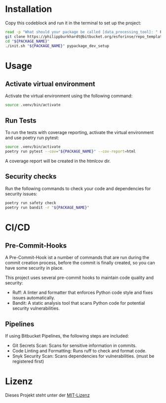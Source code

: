 # Installation

Copy this codeblock and run it in the terminal to set up the project:

```bash
read -p "What should your package be called [data_processing_tool]: " PACKAGE_NAME
git clone https://philippburkhardt@bitbucket.org/esforinse/repo_template.git "${PACKAGE_NAME}"
cd "${PACKAGE_NAME}"
./init.sh "${PACKAGE_NAME}" pypackage_dev_setup
```

# Usage

## Activate virtual environment

Activate the virtual environment using the following command:

```bash
source .venv/bin/activate
```

## Run Tests

To run the tests with coverage reporting, activate the virtual environment and use poetry run pytest:

```bash
source .venv/bin/activate
poetry run pytest --cov="${PACKAGE_NAME}" --cov-report=html
```

A coverage report will be created in the htmlcov dir.

## Security checks

Run the following commands to check your code and dependencies for security issues:

```bash
poetry run safety check
poetry run bandit -r "${PACKAGE_NAME}"
```

# CI/CD

## Pre-Commit-Hooks

A Pre-Commit-Hook ist a number of commands that are run during the commit creation process, before the commit is finally created, so you can have some security in place.

This project uses several pre-commit hooks to maintain code quality and security:

- Ruff: A linter and formatter that enforces Python code style and fixes issues automatically.
- Bandit: A static analysis tool that scans Python code for potential security vulnerabilities.

## Pipelines

If using Bitbucket Pipelines, the following steps are included:

- Git Secrets Scan: Scans for sensitive information in commits.
- Code Linting and Formatting: Runs ruff to check and format code.
- Snyk Security Scan: Scans dependencies for vulnerabilities. (must be registered first)

# Lizenz

Dieses Projekt steht unter der [MIT-Lizenz](LICENSE)

```

```
